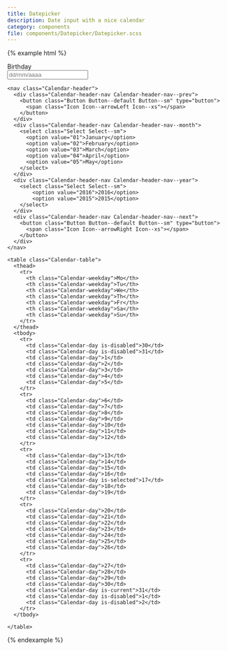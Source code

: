 ```yaml
---
title: Datepicker
description: Date input with a nice calendar
category: components
file: components/Datepicker/Datepicker.scss
---
```


{% example html %}

<div class="FormGroup Datepicker is-open">
  <label class="Label" for="birthday">Birthday</label>
  <div class="InputGroup">
    <input type="mail" class="Datepicker-input Input InputGroup-input" placeholder="dd/mm/aaaa" id="birthday" />
    <span class="InputGroup-context">
      <span class="Icon Icon--calendar"></span>
    </span>
  </div>
  <div class='Calendar Datepicker-calendar'>

    <nav class="Calendar-header">
      <div class="Calendar-header-nav Calendar-header-nav--prev">
        <button class="Button Button--default Button--sm" type="button">
          <span class="Icon Icon--arrowLeft Icon--xs"></span>
        </button>
      </div>
      <div class="Calendar-header-nav Calendar-header-nav--month">
        <select class="Select Select--sm">
          <option value="01">January</option>
          <option value="02">February</option>
          <option value="03">March</option>
          <option value="04">April</option>
          <option value="05">May</option>
        </select>
      </div>
      <div class="Calendar-header-nav Calendar-header-nav--year">
        <select class="Select Select--sm">
            <option value="2016">2016</option>
            <option value="2015">2015</option>
        </select>
      </div>
      <div class="Calendar-header-nav Calendar-header-nav--next">
        <button class="Button Button--default Button--sm" type="button">
          <span class="Icon Icon--arrowRight Icon--xs"></span>
        </button>
      </div>
    </nav>

    <table class="Calendar-table">
      <thead>
        <tr>
          <th class="Calendar-weekday">Mo</th>
          <th class="Calendar-weekday">Tu</th>
          <th class="Calendar-weekday">We</th>
          <th class="Calendar-weekday">Th</th>
          <th class="Calendar-weekday">Fr</th>
          <th class="Calendar-weekday">Sa</th>
          <th class="Calendar-weekday">Su</th>
        </tr>
      </thead>
      <tbody>
        <tr>
          <td class="Calendar-day is-disabled">30</td>
          <td class="Calendar-day is-disabled">31</td>
          <td class="Calendar-day">1</td>
          <td class="Calendar-day">2</td>
          <td class="Calendar-day">3</td>
          <td class="Calendar-day">4</td>
          <td class="Calendar-day">5</td>
        </tr>
        <tr>
          <td class="Calendar-day">6</td>
          <td class="Calendar-day">7</td>
          <td class="Calendar-day">8</td>
          <td class="Calendar-day">9</td>
          <td class="Calendar-day">10</td>
          <td class="Calendar-day">11</td>
          <td class="Calendar-day">12</td>
        </tr>
        <tr>
          <td class="Calendar-day">13</td>
          <td class="Calendar-day">14</td>
          <td class="Calendar-day">15</td>
          <td class="Calendar-day">16</td>
          <td class="Calendar-day is-selected">17</td>
          <td class="Calendar-day">18</td>
          <td class="Calendar-day">19</td>
        </tr>
        <tr>
          <td class="Calendar-day">20</td>
          <td class="Calendar-day">21</td>
          <td class="Calendar-day">22</td>
          <td class="Calendar-day">23</td>
          <td class="Calendar-day">24</td>
          <td class="Calendar-day">25</td>
          <td class="Calendar-day">26</td>
        </tr>
        <tr>
          <td class="Calendar-day">27</td>
          <td class="Calendar-day">28</td>
          <td class="Calendar-day">29</td>
          <td class="Calendar-day">30</td>
          <td class="Calendar-day is-current">31</td>
          <td class="Calendar-day is-disabled">1</td>
          <td class="Calendar-day is-disabled">2</td>
        </tr>
      </tbody>

    </table>
  </div>
</div>

{% endexample %}
